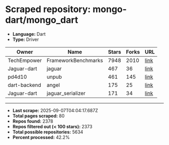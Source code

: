 # Scraped repository: mongo-dart/mongo_dart
* **Language:** Dart
* **Type:** Driver

| Owner | Name | Stars | Forks | URL |
|---|---|---|---|---|
| TechEmpower | FrameworkBenchmarks | 7948 | 2010 | [link](https://github.com/TechEmpower/FrameworkBenchmarks) |
| Jaguar-dart | jaguar | 467 | 36 | [link](https://github.com/Jaguar-dart/jaguar) |
| pd4d10 | unpub | 461 | 145 | [link](https://github.com/pd4d10/unpub) |
| dart-backend | angel | 175 | 25 | [link](https://github.com/dart-backend/angel) |
| Jaguar-dart | jaguar_serializer | 171 | 34 | [link](https://github.com/Jaguar-dart/jaguar_serializer) |

---
* **Last scrape:** 2025-09-07T04:04:17.687Z
* **Total pages scraped:** 80
* **Repos found:** 2378
* **Repos filtered out (< 100 stars):** 2373
* **Total possible repositories:** 5634
* **Percent processed:** 42.2%
